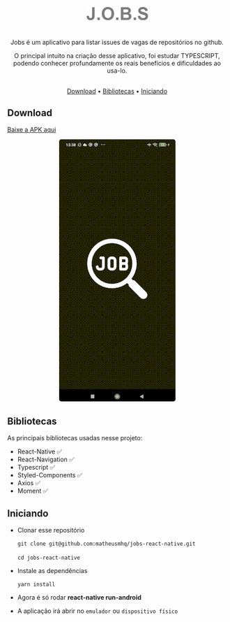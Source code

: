 <p align="center">
  <a href="#">
        <img src="/src/assets/images/logo.png" alt="J.O.B.S" title="J.O.B.S" />
	</a>
</p>

#

<p align="center">
    Jobs é um aplicativo para listar issues de vagas de repositórios no github.
</p>

<p align="center">
    O principal intuito na criação desse aplicativo, foi estudar TYPESCRIPT, podendo conhecer profundamente os reais benefícios e dificuldades ao usa-lo.
</p>

##

<p align="center">
    <a href="#download">Download</a> •
    <a href="#bibliotecas">Bibliotecas</a> •
    <a href="#iniciando">Iniciando</a>
</p>

## Download

[Baixe a APK aqui](https://drive.google.com/drive/folders/1th1eVcdR1zwiojqV8A790VGSA89Y853h?usp=sharing)

<p align="center">
    <img style="border-radius: 5px" src="src/assets/images/demo.gif" alt="J.O.B.S">
</p>

## Bibliotecas

As principais bibliotecas usadas nesse projeto:

- React-Native :white_check_mark:
- React-Navigation :white_check_mark:
- Typescript :white_check_mark:
- Styled-Components :white_check_mark:
- Axios :white_check_mark:
- Moment :white_check_mark:

## Iniciando

- Clonar esse repositório

  ```
  git clone git@github.com:matheusmhq/jobs-react-native.git

  cd jobs-react-native
  ```

- Instale as dependências

  ```
  yarn install
  ```

- Agora é só rodar **react-native run-android**

- A aplicação irá abrir no `emulador` ou `dispositivo físico`

